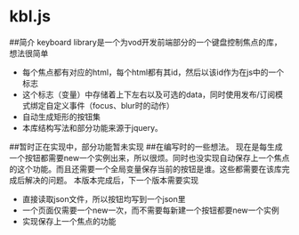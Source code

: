 # kbl.js
##简介
keyboard library是一个为vod开发前端部分的一个键盘控制焦点的库，
想法很简单
- 每个焦点都有对应的html，每个html都有其id，然后以该id作为在js中的一个标志
- 这个标志（变量）中存储着上下左右以及可选的data，同时使用发布/订阅模式绑定自定义事件（focus、blur时的动作）
- 自动生成矩形的按钮集
- 本库结构写法和部分功能来源于jquery。

##暂时正在实现中，部分功能暂未实现
##在编写时的一些想法。
现在是每生成一个按钮都需要new一个实例出来，所以很烦。同时也没实现自动保存上一个焦点的这个功能。而且还需要一个全局变量保存当前的按钮是谁。这些都需要在该库完成后解决的问题。
本版本完成后，下一个版本需要实现
- 直接读取json文件，所以按钮均写到一个json里
- 一个页面仅需要一个new一次，而不需要每新建一个按钮都要new一个实例
- 实现保存上一个焦点的功能
